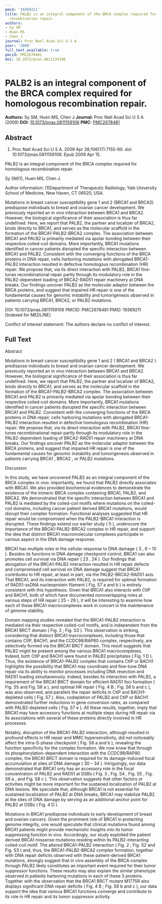 ```yaml
---
pmid: '19369211'
title: PALB2 is an integral component of the BRCA complex required for homologous
  recombination repair.
authors:
- Sy SM
- Huen MS
- Chen J
journal: Proc Natl Acad Sci U S A
year: '2009'
full_text_available: true
pmcid: PMC2678481
doi: 10.1073/pnas.0811159106
---
```


# PALB2 is an integral component of the BRCA complex required for homologous recombination repair.
**Authors:** Sy SM, Huen MS, Chen J
**Journal:** Proc Natl Acad Sci U S A (2009)
**DOI:** [10.1073/pnas.0811159106](https://doi.org/10.1073/pnas.0811159106)
**PMC:** [PMC2678481](https://www.ncbi.nlm.nih.gov/pmc/articles/PMC2678481/)

## Abstract

1. Proc Natl Acad Sci U S A. 2009 Apr 28;106(17):7155-60. doi: 
10.1073/pnas.0811159106. Epub 2009 Apr 15.

PALB2 is an integral component of the BRCA complex required for homologous 
recombination repair.

Sy SM(1), Huen MS, Chen J.

Author information:
(1)Department of Therapeutic Radiology, Yale University School of Medicine, New 
Haven, CT 06520, USA.

Mutations in breast cancer susceptibility gene 1 and 2 (BRCA1 and BRCA2) 
predispose individuals to breast and ovarian cancer development. We previously 
reported an in vivo interaction between BRCA1 and BRCA2. However, the biological 
significance of their association is thus far undefined. Here, we report that 
PALB2, the partner and localizer of BRCA2, binds directly to BRCA1, and serves 
as the molecular scaffold in the formation of the BRCA1-PALB2-BRCA2 complex. The 
association between BRCA1 and PALB2 is primarily mediated via apolar bonding 
between their respective coiled-coil domains. More importantly, BRCA1 mutations 
identified in cancer patients disrupted the specific interaction between BRCA1 
and PALB2. Consistent with the converging functions of the BRCA proteins in DNA 
repair, cells harboring mutations with abrogated BRCA1-PALB2 interaction 
resulted in defective homologous recombination (HR) repair. We propose that, via 
its direct interaction with PALB2, BRCA1 fine-tunes recombinational repair 
partly through its modulatory role in the PALB2-dependent loading of BRCA2-RAD51 
repair machinery at DNA breaks. Our findings uncover PALB2 as the molecular 
adaptor between the BRCA proteins, and suggest that impaired HR repair is one of 
the fundamental causes for genomic instability and tumorigenesis observed in 
patients carrying BRCA1, BRCA2, or PALB2 mutations.

DOI: 10.1073/pnas.0811159106
PMCID: PMC2678481
PMID: 19369211 [Indexed for MEDLINE]

Conflict of interest statement: The authors declare no conflict of interest.

## Full Text

Abstract

Mutations in breast cancer susceptibility gene 1 and 2 ( BRCA1 and BRCA2 ) predispose individuals to breast and ovarian cancer development. We previously reported an in vivo interaction between BRCA1 and BRCA2. However, the biological significance of their association is thus far undefined. Here, we report that PALB2, the partner and localizer of BRCA2, binds directly to BRCA1, and serves as the molecular scaffold in the formation of the BRCA1-PALB2-BRCA2 complex. The association between BRCA1 and PALB2 is primarily mediated via apolar bonding between their respective coiled-coil domains. More importantly, BRCA1 mutations identified in cancer patients disrupted the specific interaction between BRCA1 and PALB2. Consistent with the converging functions of the BRCA proteins in DNA repair, cells harboring mutations with abrogated BRCA1-PALB2 interaction resulted in defective homologous recombination (HR) repair. We propose that, via its direct interaction with PALB2, BRCA1 fine-tunes recombinational repair partly through its modulatory role in the PALB2-dependent loading of BRCA2-RAD51 repair machinery at DNA breaks. Our findings uncover PALB2 as the molecular adaptor between the BRCA proteins, and suggest that impaired HR repair is one of the fundamental causes for genomic instability and tumorigenesis observed in patients carrying BRCA1 , BRCA2 , or PALB2 mutations.

Discussion

In this study, we have uncovered PALB2 as an integral component of the BRCA complex in vivo. Importantly, we found that PALB2 directly associates with BRCA1. We also provided biochemical evidences to demonstrate the existence of the trimeric BRCA complex containing BRCA1, PALB2, and BRCA2. We demonstrated that the specific interaction between BRCA1 and PALB2 is mediated by the coiled-coil motifs where mutations on the coiled-coil domains, including cancer patient derived BRCA1 mutations, would disrupt their complex formation. Functional analyses suggested that HR repair would be compromised when the PALB2-BRCA1 interaction is disrupted. These findings extend our earlier study ( 5 ), underscore the importance of the BRCA1-PALB2-BRCA2 complex in HR repair, and support the idea that distinct BRCA1 macromolecular complexes participate in various aspect in the DNA damage response.

BRCA1 has multiple roles in the cellular response to DNA damage ( 3 , 6 – 10 ). Besides its functions in DNA damage checkpoint control, BRCA1 can also promotes cell survival via DNA repair ( 23 , 24 ). Our findings that abrogation of the BRCA1-PALB2 interaction resulted in HR repair defects and compromised cell survival on DNA damage suggest that BRCA1 contributes to HR repair, at least in part, via the PALB2-BRCA2-RAD51 axis. That BRCA1, and its interaction with PALB2, is required for optimal formation of RAD51-ssDNA nucleoprotein filament ( Fig. S7 a and b ) is entirely consistent with this hypothesis. Given that BRCA1 also interacts with CtIP and BACH1, both of which have documented nonoverlapping roles at various steps of HR repair ( 25 – 29 ), it will be interesting to examine how each of these BRCA1 macrocomplexes work in concert in the maintenance of genome stability.

Domain mapping studies revealed that the BRCA1-PALB2 interaction is mediated via their respective coiled-coil motifs, and is independent from the BRCA1 BRCT domain ( Fig. 2 ; Fig. S3 ). This observation is striking, considering that distinct BRCA1 macrocomplexes, including those that contains CtIP, BACH1, and the CCDC98/RAP80 complex, respectively, are selectively formed via the BRCA1 BRCT domain. This result suggests that PALB2 might be present among the various BRCA1 macrocomplexes. Indeed, both CtIP and BACH1 were found in PALB2 precipitates ( Fig. 1 D ). Thus, the existence of BRCA1-PALB2 complex that contains CtIP or BACH1 highlights the possibility that BRCA1 may coordinate and fine-tune DNA repair via its ability to monitor processes including DNA resection and RAD51 loading simultaneously. Indeed, besides its interaction with PALB2, a requirement of the BRCA1 BRCT domain for efficient RAD51 foci formation ( Fig. S5 and Fig. S6 a ), and optimal HR repair ( Fig. 4 B ; Fig. S6 b and c ), was also observed, and parallels the repair deficits in CtIP and BACH1-depleted cells ( Fig. S7 ). Also, codepletion of PALB2 and CtIP or BACH1 demonstrated further reductions in gene conversion rates, as compared with PALB2-depleted cells ( Fig. S7 e ). All these results, together, imply that BRCA1 may have accessory functions at multiple steps during HR repair via its associations with several of these proteins directly involved in HR processes.

Notably, disruption of the BRCA1-PALB2 interaction, although resulted in profound effects in HR repair and MMC hypersensitivity, did not noticeably affect the intra-S-phase checkpoint ( Fig. S8 a and b ), revealing the function specificity for the complex formation. We now know that through its phosphorylation-dependent interaction with the CCDC98/RAP80 complex, the BRCA1 BRCT domain is required for its damage-induced focal accumulation at sites of DNA damage ( 30 – 34 ). Intriguingly, our data demonstrated that BRCA1 only has an accessory role in the focal concentration of PALB2 and RAD51 at DSBs ( Fig. 3 ; Fig. S4 , Fig. S5 , Fig. S6 a , and Fig. S8 c ). This observation suggests that other factors or activities might be more important for the sustained localization of PALB2 at DNA lesions. We speculate that, although BRCA1 is not essential for sustained localization of PALB2 at DNA breaks, BRCA1 may stabilize PALB2 at the sites of DNA damage by serving as an additional anchor point for PALB2 at DSBs ( Fig. 4 D ).

Mutations in BRCA1 predispose individuals to early development of breast and ovarian cancers. Given the prominent role of BRCA1 in protecting genome integrity, one would speculate that clinical mutations found among BRCA1 patients might provide mechanistic insights into its tumor suppressing function in vivo. Accordingly, our study exploited the patient derived BRCA1 missense mutations residing within its PALB2-interacting coiled-coil motif. The altered BRCA1-PALB2 interaction ( Fig. 2 ; Fig. S2 and Fig. S3 ) and, thus, the BRCA1-PALB2-BRCA2 complex formation, together with DNA repair deficits observed with these patient-derived BRCA1 mutations, strongly suggest that in vivo assembly of the BRCA complex through PALB2 likely constitutes an important event required for their tumor suppressor functions. These results may also explain the similar phenotype observed in patients harboring mutations in each of these 3 proteins. Together with the observation that the BRCA1 BRCT mutant M1775R also displays significant DNA repair deficits ( Fig. 4 B ; Fig. S6 b and c ), our data support the idea that various BRCA1 functions converge and contribute to its role in HR repair and its tumor suppressor activity.
